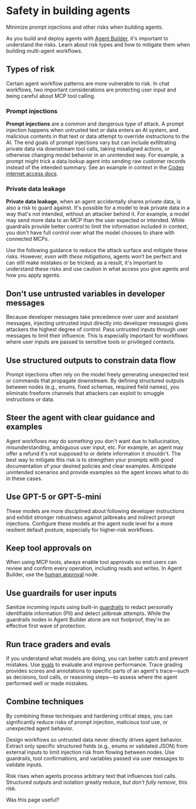 # Safety in building agents

Minimize prompt injections and other risks when building agents.

As you build and deploy agents with [Agent Builder](/docs/guides/agent-builder), it's important to understand the risks. Learn about risk types and how to mitigate them when building multi-agent workflows.

Types of risk
-------------

Certain agent workflow patterns are more vulnerable to risk. In chat workflows, two important considerations are protecting user input and being careful about MCP tool calling.

### Prompt injections

**Prompt injections** are a common and dangerous type of attack. A prompt injection happens when untrusted text or data enters an AI system, and malicious contents in that text or data attempt to override instructions to the AI. The end goals of prompt injections vary but can include exfiltrating private data via downstream tool calls, taking misaligned actions, or otherwise changing model behavior in an unintended way. For example, a prompt might trick a data lookup agent into sending raw customer records instead of the intended summary. See an example in context in the [Codex internet access docs](https://developers.openai.com/codex/cloud/internet-access/).

### Private data leakage

**Private data leakage**, when an agent accidentally shares private data, is also a risk to guard against. It's possible for a model to leak private data in a way that's not intended, without an attacker behind it. For example, a model may send more data to an MCP than the user expected or intended. While guardrails provide better control to limit the information included in context, you don't have full control over what the model chooses to share with connected MCPs.

Use the following guidance to reduce the attack surface and mitigate these risks. However, _even with these mitigations_, agents won’t be perfect and can still make mistakes or be tricked; as a result, it's important to understand these risks and use caution in what access you give agents and how you apply agents.

Don't use untrusted variables in developer messages
---------------------------------------------------

Because developer messages take precedence over user and assistant messages, injecting untrusted input directly into developer messages gives attackers the highest degree of control. Pass untrusted inputs through user messages to limit their influence. This is especially important for workflows where user inputs are passed to sensitive tools or privileged contexts.

Use structured outputs to constrain data flow
---------------------------------------------

Prompt injections often rely on the model freely generating unexpected text or commands that propagate downstream. By defining structured outputs between nodes (e.g., enums, fixed schemas, required field names), you eliminate freeform channels that attackers can exploit to smuggle instructions or data.

Steer the agent with clear guidance and examples
------------------------------------------------

Agent workflows may do something you don't want due to hallucination, misunderstanding, ambiguous user input, etc. For example, an agent may offer a refund it's not supposed to or delete information it shouldn't. The best way to mitigate this risk is to strengthen your prompts with good documentation of your desired policies and clear examples. Anticipate unintended scenarios and provide examples so the agent knows what to do in these cases.

Use GPT-5 or GPT-5-mini
-----------------------

These models are more disciplined about following developer instructions and exhibit stronger robustness against jailbreaks and indirect prompt injections. Configure these models at the agent node level for a more resilient default posture, especially for higher-risk workflows.

Keep tool approvals on
----------------------

When using MCP tools, always enable tool approvals so end users can review and confirm every operation, including reads and writes. In Agent Builder, use the [human approval](/docs/guides/node-reference#human-approval) node.

Use guardrails for user inputs
------------------------------

Sanitize incoming inputs using built-in [guardrails](/docs/guides/node-reference#guardrails) to redact personally identifiable information (PII) and detect jailbreak attempts. While the guardrails nodes in Agent Builder alone are not foolproof, they're an effective first wave of protection.

Run trace graders and evals
---------------------------

If you understand what models are doing, you can better catch and prevent mistakes. Use [evals](/docs/guides/evaluation-getting-started) to evaluate and improve performance. Trace grading provides scores and annotations to specific parts of an agent's trace—such as decisions, tool calls, or reasoning steps—to assess where the agent performed well or made mistakes.

Combine techniques
------------------

By combining these techniques and hardening critical steps, you can significantly reduce risks of prompt injection, malicious tool use, or unexpected agent behavior.

Design workflows so untrusted data never directly drives agent behavior. Extract only specific structured fields (e.g., enums or validated JSON) from external inputs to limit injection risk from flowing between nodes. Use guardrails, tool confirmations, and variables passed via user messages to validate inputs.

Risk rises when agents process arbitrary text that influences tool calls. Structured outputs and isolation greatly reduce, _but don’t fully remove_, this risk.

Was this page useful?